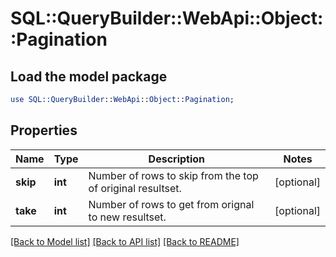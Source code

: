# SQL::QueryBuilder::WebApi::Object::Pagination

## Load the model package
```perl
use SQL::QueryBuilder::WebApi::Object::Pagination;
```

## Properties
Name | Type | Description | Notes
------------ | ------------- | ------------- | -------------
**skip** | **int** | Number of rows to skip from the top of original resultset. | [optional] 
**take** | **int** | Number of rows to get from orignal to new resultset. | [optional] 

[[Back to Model list]](../README.md#documentation-for-models) [[Back to API list]](../README.md#documentation-for-api-endpoints) [[Back to README]](../README.md)


